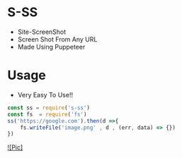 # S-SS
- Site-ScreenShot
- Screen Shot From Any URL
- Made Using Puppeteer 
# Usage
- Very Easy To Use!!
```js
const ss = require('s-ss')
const fs  = require('fs')
ss('https://google.com').then(d =>{
    fs.writeFile('image.png' , d , (err, data) => {})
})
```
[![Pic]](./image2.png)